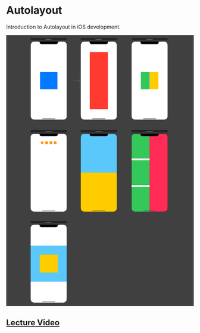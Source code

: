 # Autolayout

Introduction to Autolayout in iOS development.

![autolayout](Assets/autolayout.png)

## [Lecture Video](https://youtu.be/VETNb_Auvwc)
